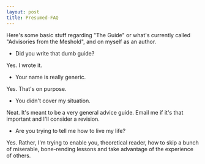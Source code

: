 ```yaml
---
layout: post
title: Presumed-FAQ
---
```

Here's some basic stuff regarding "The Guide" or what's currently called "Advisories from the Meshold", and on myself as an author.



- Did you write that dumb guide?

Yes. I wrote it.

- Your name is really generic.

Yes. That's on purpose. 

- You didn't cover my situation.

Neat. It's meant to be a very general advice guide. Email me if it's that important and I'll consider a revision.

- Are you trying to tell me how to live my life?

Yes. Rather, I'm trying to enable you, theoretical reader, how to skip a bunch of miserable, bone-rending lessons and take advantage of the experience of others. 

